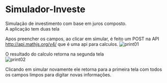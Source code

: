 # Simulador-Investe  
  
  
Simulação de investimento com base em juros composto.  
A aplicação tem duas tela   
  
Apos preencher os campos, ao clicar em simular, é feito um POST na API http://api.mathjs.org/v4/ que é uma api para calculos.
![print01](https://user-images.githubusercontent.com/56805229/81838850-1c52cc80-951d-11ea-8a06-912ee44767c3.png)  
  

O resultado do calculo retorna na segunda tela  
![print02](https://user-images.githubusercontent.com/56805229/81838866-22e14400-951d-11ea-8484-085a3dfc5012.png)  

Clicando em simular novamente ele retorna para a primeira tela com todos os campos limpos para digitar novas informações.
